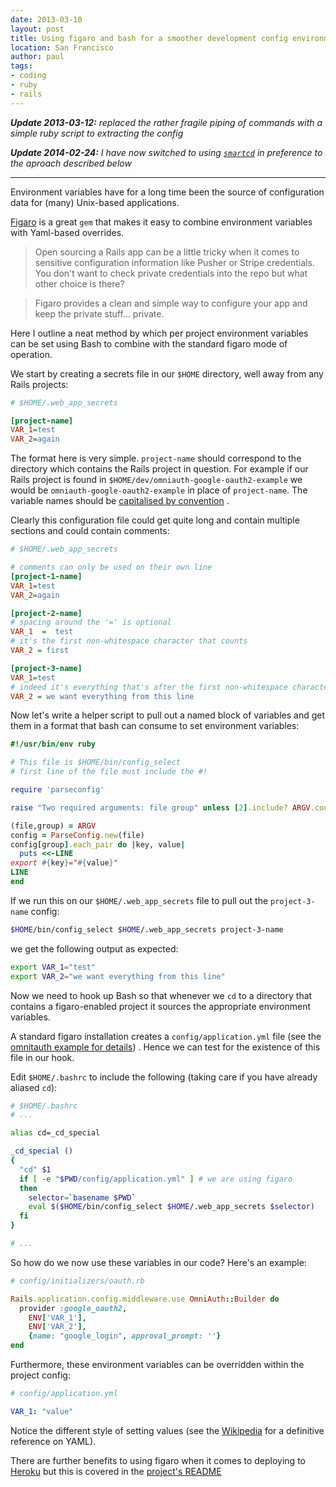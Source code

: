 ```yaml
---
date: 2013-03-10
layout: post
title: Using figaro and bash for a smoother development config environment
location: San Francisco
author: paul
tags:
- coding
- ruby
- rails
---
```


_**Update 2013-03-12:** replaced the rather fragile piping of commands with a simple ruby script to extracting the config_

_**Update 2014-02-24:** I have now switched to using [`smartcd`](https://github.com/cxreg/smartcd) in preference to the
aproach described below_

<hr/>

Environment variables have for a long time been the source of configuration data for (many) Unix-based applications.

[Figaro](https://github.com/laserlemon/figaro) is a great `gem` that makes it easy to combine environment variables with
Yaml-based overrides.

> Open sourcing a Rails app can be a little tricky when it comes to sensitive configuration information like Pusher or
> Stripe credentials. You don't want to check private credentials into the repo but what other choice is there?

> Figaro provides a clean and simple way to configure your app and keep the private stuff… private.

Here I outline a neat method by which per project environment variables can be set using Bash to combine with the
standard figaro mode of operation.

We start by creating a secrets file in our `$HOME` directory, well away from any Rails projects:

```ini
# $HOME/.web_app_secrets

[project-name]
VAR_1=test
VAR_2=again
```

The format here is very simple. `project-name` should correspond to the directory which contains the Rails project in
question. For example if our Rails project is found in `$HOME/dev/omniauth-google-oauth2-example` we would be
`omniauth-google-oauth2-example` in place of `project-name`. The variable names should be [capitalised by
convention](http://tldp.org/LDP/Bash-Beginners-Guide/html/sect_03_02.html#sect_03_02_02) .

Clearly this configuration file could get quite long and contain multiple sections and could contain comments:

```ini
# $HOME/.web_app_secrets

# comments can only be used on their own line
[project-1-name]
VAR_1=test
VAR_2=again

[project-2-name]
# spacing around the '=' is optional
VAR_1  =  test
# it's the first non-whitespace character that counts
VAR_2 = first

[project-3-name]
VAR_1=test
# indeed it's everything that's after the first non-whitespace character that counts
VAR_2 = we want everything from this line

```

Now let's write a helper script to pull out a named block of variables and get them in a format that bash can consume to
set environment variables:

```ruby
#!/usr/bin/env ruby

# This file is $HOME/bin/config_select
# first line of the file must include the #!

require 'parseconfig'

raise "Two required arguments: file group" unless [2].include? ARGV.count

(file,group) = ARGV
config = ParseConfig.new(file)
config[group].each_pair do |key, value|
  puts <<-LINE
export #{key}="#{value}"
LINE
end
```

If we run this on our `$HOME/.web_app_secrets` file to pull out the `project-3-name` config:

```bash
$HOME/bin/config_select $HOME/.web_app_secrets project-3-name
```

we get the following output as expected:

```bash
export VAR_1="test"
export VAR_2="we want everything from this line"
```

Now we need to hook up Bash so that whenever we `cd` to a directory that contains a figaro-enabled project it sources
the appropriate environment variables.

A standard figaro installation creates a `config/application.yml` file (see the [omnitauth example for
details](/2013/02/19/omniauth-google-oauth2-example.html)) . Hence we can test for the existence of this file in our
hook.

Edit `$HOME/.bashrc` to include the following (taking care if you have already aliased `cd`):

```bash
# $HOME/.bashrc
# ...

alias cd=_cd_special

_cd_special ()
{
  "cd" $1
  if [ -e "$PWD/config/application.yml" ] # we are using figaro
  then
    selector=`basename $PWD`
    eval $($HOME/bin/config_select $HOME/.web_app_secrets $selector)
  fi
}

# ...
```

So how do we now use these variables in our code? Here's an example:

```ruby
# config/initializers/oauth.rb

Rails.application.config.middleware.use OmniAuth::Builder do
  provider :google_oauth2,
    ENV['VAR_1'],
    ENV['VAR_2'],
    {name: "google_login", approval_prompt: ''}
end
```

Furthermore, these environment variables can be overridden within the project config:

```yaml
# config/application.yml

VAR_1: "value"
```

Notice the different style of setting values (see the [Wikipedia](http://en.wikipedia.org/wiki/YAML) for a definitive
reference on YAML).

There are further benefits to using figaro when it comes to deploying to [Heroku](http://www.heroku.com/) but this is
covered in the [project's README](https://github.com/laserlemon/figaro)
